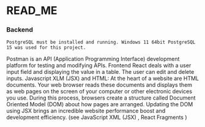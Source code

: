 # READ_ME
### Backend
	PostgreSQL must be installed and running. Windows 11 64bit PostgreSQL 15 was used for this project.
Postman is an API (Application Programming Interface) development platform for testing and modifying APIs.
Frontend
React deals with a user input field and displaying the value in a table. The user can edit and delete inputs.
Javascript XLM (JSX) and HTML: At the heart of a website are HTML documents. Your web browser reads these documents and displays them as web pages on the screen of your computer or other electronic devices you use. During this process, browsers create a structure called Document Oriented Model (DOM) about how pages are arranged. Updating the DOM using JSX brings an incredible website performance boost and development efficiency. (see JavaScript XML (JSX) , React Fragments )
